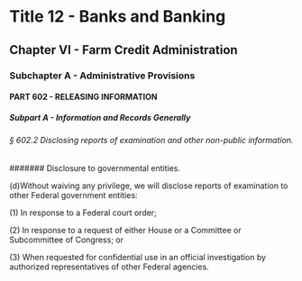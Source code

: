 
# Title 12 - Banks and Banking
## Chapter VI - Farm Credit Administration
### Subchapter A - Administrative Provisions
#### PART 602 - RELEASING INFORMATION
##### Subpart A - Information and Records Generally
###### § 602.2 Disclosing reports of examination and other non-public information.
####### Disclosure to governmental entities.

(d)Without waiving any privilege, we will disclose reports of examination to other Federal government entities:

(1) In response to a Federal court order;

(2) In response to a request of either House or a Committee or Subcommittee of Congress; or

(3) When requested for confidential use in an official investigation by authorized representatives of other Federal agencies.
